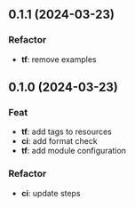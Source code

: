 ## 0.1.1 (2024-03-23)

### Refactor

- **tf**: remove examples

## 0.1.0 (2024-03-23)

### Feat

- **tf**: add tags to resources
- **ci**: add format check
- **tf**: add module configuration

### Refactor

- **ci**: update steps
